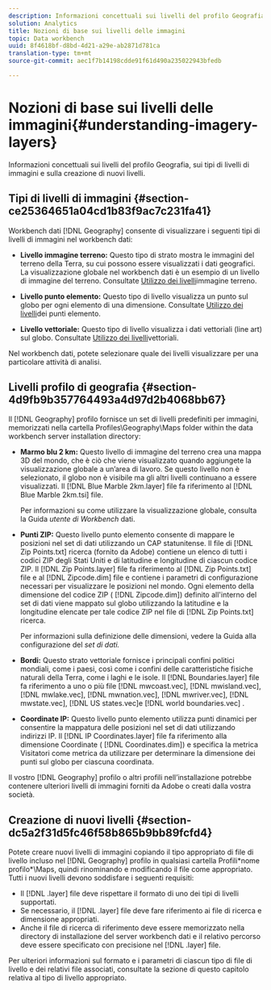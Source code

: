 ```yaml
---
description: Informazioni concettuali sui livelli del profilo Geografia, sui tipi di livelli di immagini e sulla creazione di nuovi livelli.
solution: Analytics
title: Nozioni di base sui livelli delle immagini
topic: Data workbench
uuid: 8f4618bf-d8bd-4d21-a29e-ab2871d781ca
translation-type: tm+mt
source-git-commit: aec1f7b14198cdde91f61d490a235022943bfedb

---
```



# Nozioni di base sui livelli delle immagini{#understanding-imagery-layers}

Informazioni concettuali sui livelli del profilo Geografia, sui tipi di livelli di immagini e sulla creazione di nuovi livelli.

## Tipi di livelli di immagini {#section-ce25364651a04cd1b83f9ac7c231fa41}

Workbench dati [!DNL Geography] consente di visualizzare i seguenti tipi di livelli di immagini nel workbench dati:

* **Livello immagine terreno:** Questo tipo di strato mostra le immagini del terreno della Terra, su cui possono essere visualizzati i dati geografici. La visualizzazione globale nel workbench dati è un esempio di un livello di immagine del terreno. Consultate [Utilizzo dei livelli](../../../home/c-geo-oview/c-wk-img-lyrs/c-trn-img-lyrs/c-trn-img-lyrs.md#concept-8a0a16013e824ac29f35a0349b5d8ccf)immagine terreno.

* **Livello punto elemento:** Questo tipo di livello visualizza un punto sul globo per ogni elemento di una dimensione. Consultate [Utilizzo dei livelli](../../../home/c-geo-oview/c-wk-img-lyrs/c-elmt-pt-lyrs/c-elmt-pt-lyrs.md#concept-52b3262ab4e042a18956be8809638af9)dei punti elemento.

* **Livello vettoriale:** Questo tipo di livello visualizza i dati vettoriali (line art) sul globo. Consultate [Utilizzo dei livelli](../../../home/c-geo-oview/c-wk-img-lyrs/c-wk-vctr-lyrs/c-wk-vctr-lyrs.md#concept-a2c9e8155f554cbe96ee3aaf44f2d620)vettoriali.

Nel workbench dati, potete selezionare quale dei livelli visualizzare per una particolare attività di analisi.

## Livelli profilo di geografia {#section-4d9fb9b357764493a4d97d2b4068bb67}

Il [!DNL Geography] profilo fornisce un set di livelli predefiniti per immagini, memorizzati nella cartella Profiles\Geography\Maps folder within the data workbench server installation directory:

* **Marmo blu 2 km:** Questo livello di immagine del terreno crea una mappa 3D del mondo, che è ciò che viene visualizzato quando aggiungete la visualizzazione globale a un’area di lavoro. Se questo livello non è selezionato, il globo non è visibile ma gli altri livelli continuano a essere visualizzati. Il [!DNL Blue Marble 2km.layer] file fa riferimento al [!DNL Blue Marble 2km.tsi] file.

   Per informazioni su come utilizzare la visualizzazione globale, consulta la Guida *utente di Workbench* dati.

* **Punti ZIP:** Questo livello punto elemento consente di mappare le posizioni nel set di dati utilizzando un CAP statunitense. Il file di [!DNL Zip Points.txt] ricerca (fornito da Adobe) contiene un elenco di tutti i codici ZIP degli Stati Uniti e di latitudine e longitudine di ciascun codice ZIP. Il [!DNL Zip Points.layer] file fa riferimento al [!DNL Zip Points.txt] file e al [!DNL Zipcode.dim] file e contiene i parametri di configurazione necessari per visualizzare le posizioni nel mondo. Ogni elemento della dimensione del codice ZIP ( [!DNL Zipcode.dim]) definito all&#39;interno del set di dati viene mappato sul globo utilizzando la latitudine e la longitudine elencate per tale codice ZIP nel file di [!DNL Zip Points.txt] ricerca.

   Per informazioni sulla definizione delle dimensioni, vedere la Guida alla configurazione del *set di dati.*

* **Bordi:** Questo strato vettoriale fornisce i principali confini politici mondiali, come i paesi, così come i confini delle caratteristiche fisiche naturali della Terra, come i laghi e le isole. Il [!DNL Boundaries.layer] file fa riferimento a uno o più file [!DNL mwcoast.vec], [!DNL mwisland.vec], [!DNL mwlake.vec], [!DNL mwnation.vec], [!DNL mwriver.vec], [!DNL mwstate.vec], [!DNL US states.vec]e [!DNL world boundaries.vec] .

* **Coordinate IP:** Questo livello punto elemento utilizza punti dinamici per consentire la mappatura delle posizioni nel set di dati utilizzando indirizzi IP. Il [!DNL IP Coordinates.layer] file fa riferimento alla dimensione Coordinate ( [!DNL Coordinates.dim]) e specifica la metrica Visitatori come metrica da utilizzare per determinare la dimensione dei punti sul globo per ciascuna coordinata.

Il vostro [!DNL Geography] profilo o altri profili nell’installazione potrebbe contenere ulteriori livelli di immagini forniti da Adobe o creati dalla vostra società.

## Creazione di nuovi livelli {#section-dc5a2f31d5fc46f58b865b9bb89fcfd4}

Potete creare nuovi livelli di immagini copiando il tipo appropriato di file di livello incluso nel [!DNL Geography] profilo in qualsiasi cartella Profili\*nome profilo*\Maps, quindi rinominando e modificando il file come appropriato. Tutti i nuovi livelli devono soddisfare i seguenti requisiti:

* Il [!DNL .layer] file deve rispettare il formato di uno dei tipi di livelli supportati.
* Se necessario, il [!DNL .layer] file deve fare riferimento ai file di ricerca e dimensione appropriati.
* Anche il file di ricerca di riferimento deve essere memorizzato nella directory di installazione del server workbench dati e il relativo percorso deve essere specificato con precisione nel [!DNL .layer] file.

Per ulteriori informazioni sul formato e i parametri di ciascun tipo di file di livello e dei relativi file associati, consultate la sezione di questo capitolo relativa al tipo di livello appropriato.
